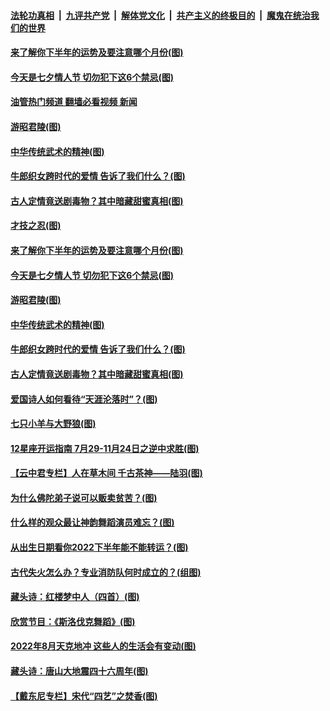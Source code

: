 ####  [法轮功真相](../../../../basic/blob/master/README.md?t=08050101) &nbsp;|&nbsp; [九评共产党](../../../../9ping.md/blob/master/README.md?t=08050101) &nbsp;|&nbsp; [解体党文化](../../../../jtdwh.md/blob/master/README.md?t=08050101)  &nbsp;|&nbsp; [共产主义的终极目的](../../../../gczydzjmd.md/blob/master/README.md?t=08050101) &nbsp;|&nbsp; [魔鬼在统治我们的世界](../../../../mgztzwmdsj.md/blob/master/README.md?t=08050101) 

#### [来了解你下半年的运势及要注意哪个月份(图)](../pages/p7/1012735.md?t=08050101) 

#### [今天是七夕情人节 切勿犯下这6个禁忌(图)](../pages/p7/1013385.md?t=08050101) 

#### [油管热门频道 翻墙必看视频 新闻](http://45.76.130.85:81/youtube.html?08050101)

#### [游昭君陵(图)](../pages/p7/1013042.md?t=08050101) 

#### [中华传统武术的精神(图)](../pages/p7/1013199.md?t=08050101) 

#### [牛郎织女跨时代的爱情 告诉了我们什么？(图)](../pages/p7/1013386.md?t=08050101) 

#### [古人定情竟送剧毒物？其中暗藏甜蜜真相(图)](../pages/p7/998922.md?t=08050101) 

#### [才技之忍(图)](../pages/p7/1013481.md?t=08050101) 

#### [来了解你下半年的运势及要注意哪个月份(图)](../pages/p7/1012735.md?t=08050101) 

#### [今天是七夕情人节 切勿犯下这6个禁忌(图)](../pages/p7/1013385.md?t=08050101) 

#### [游昭君陵(图)](../pages/p7/1013042.md?t=08050101) 

#### [中华传统武术的精神(图)](../pages/p7/1013199.md?t=08050101) 

#### [牛郎织女跨时代的爱情 告诉了我们什么？(图)](../pages/p7/1013386.md?t=08050101) 

#### [古人定情竟送剧毒物？其中暗藏甜蜜真相(图)](../pages/p7/998922.md?t=08050101) 

#### [爱国诗人如何看待“天涯沦落时”？(图)](../pages/p7/1013264.md?t=08050101) 

#### [七只小羊与大野狼(图)](../pages/p7/1011249.md?t=08050101) 

#### [12星座开运指南 7月29-11月24日之逆中求胜(图)](../pages/p7/1013122.md?t=08050101) 

#### [【云中君专栏】人在草木间 千古茶神——陆羽(图)](../pages/p7/1011639.md?t=08050101) 

#### [为什么佛陀弟子说可以贩卖贫苦？(图)](../pages/p7/1013195.md?t=08050101) 

#### [什么样的观众最让神韵舞蹈演员难忘？(图)](../pages/p7/1012600.md?t=08050101) 

#### [从出生日期看你2022下半年能不能转运？(图)](../pages/p7/1013092.md?t=08050101) 

#### [古代失火怎么办？专业消防队何时成立的？(组图)](../pages/p7/1010111.md?t=08050101) 

#### [藏头诗：红楼梦中人（四首）(图)](../pages/p7/1012950.md?t=08050101) 

#### [欣赏节目：《斯洛伐克舞蹈》(图)](../pages/p7/1012444.md?t=08050101) 

#### [2022年8月天克地冲 这些人的生活会有变动(图)](../pages/p7/1012683.md?t=08050101) 

#### [藏头诗：唐山大地震四十六周年(图)](../pages/p7/1012851.md?t=08050101) 

#### [【戴东尼专栏】宋代“四艺”之焚香(图)](../pages/p7/1008302.md?t=08050101) 

<img src='http://gfw-breaker.win/goodnews/indexes/p7.md' width='0px' height='0px'/>
